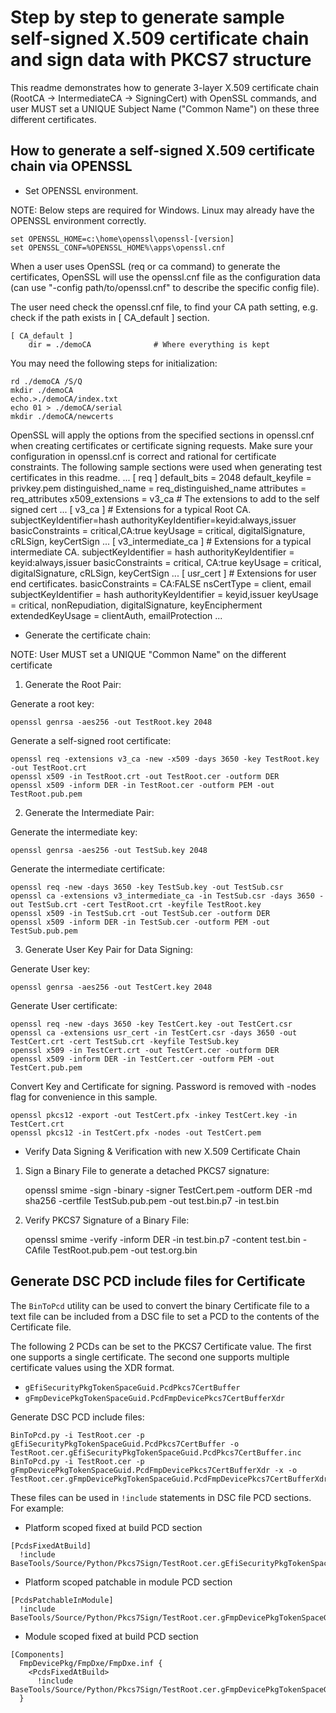 # Step by step to generate sample self-signed X.509 certificate chain and sign data with PKCS7 structure

This readme demonstrates how to generate 3-layer X.509 certificate chain (RootCA -> IntermediateCA -> SigningCert) with OpenSSL commands, and user MUST set a UNIQUE Subject Name ("Common Name") on these three different certificates.

## How to generate a self-signed X.509 certificate chain via OPENSSL
* Set OPENSSL environment.

NOTE: Below steps are required for Windows. Linux may already have the OPENSSL environment correctly.

    set OPENSSL_HOME=c:\home\openssl\openssl-[version]
    set OPENSSL_CONF=%OPENSSL_HOME%\apps\openssl.cnf

When a user uses OpenSSL (req or ca command) to generate the certificates, OpenSSL will use the openssl.cnf file as the configuration data (can use "-config path/to/openssl.cnf" to describe the specific config file).

The user need check the openssl.cnf file, to find your CA path setting, e.g. check if the path exists in [ CA_default ] section.

    [ CA_default ]
        dir = ./demoCA              # Where everything is kept

You may need the following steps for initialization:

    rd ./demoCA /S/Q
    mkdir ./demoCA
    echo.>./demoCA/index.txt
    echo 01 > ./demoCA/serial
    mkdir ./demoCA/newcerts

OpenSSL will apply the options from the specified sections in openssl.cnf when creating certificates or certificate signing requests. Make sure your configuration in openssl.cnf is correct and rational for certificate constraints.
The following sample sections were used when generating test certificates in this readme.
    ...
    [ req ]
    default_bits        = 2048
    default_keyfile     = privkey.pem
    distinguished_name  = req_distinguished_name
    attributes          = req_attributes
    x509_extensions     = v3_ca       # The extensions to add to the self signed cert
    ...
    [ v3_ca ]
    # Extensions for a typical Root CA.
    subjectKeyIdentifier=hash
    authorityKeyIdentifier=keyid:always,issuer
    basicConstraints = critical,CA:true
    keyUsage = critical, digitalSignature, cRLSign, keyCertSign
    ...
    [ v3_intermediate_ca ]
    # Extensions for a typical intermediate CA.
    subjectKeyIdentifier = hash
    authorityKeyIdentifier = keyid:always,issuer
    basicConstraints = critical, CA:true
    keyUsage = critical, digitalSignature, cRLSign, keyCertSign
    ...
    [ usr_cert ]
    # Extensions for user end certificates.
    basicConstraints = CA:FALSE
    nsCertType = client, email
    subjectKeyIdentifier = hash
    authorityKeyIdentifier = keyid,issuer
    keyUsage = critical, nonRepudiation, digitalSignature, keyEncipherment
    extendedKeyUsage = clientAuth, emailProtection
    ...

* Generate the certificate chain:

NOTE: User MUST set a UNIQUE "Common Name" on the different certificate

1) Generate the Root Pair:

Generate a root key:

    openssl genrsa -aes256 -out TestRoot.key 2048

Generate a self-signed root certificate:

    openssl req -extensions v3_ca -new -x509 -days 3650 -key TestRoot.key -out TestRoot.crt
    openssl x509 -in TestRoot.crt -out TestRoot.cer -outform DER
    openssl x509 -inform DER -in TestRoot.cer -outform PEM -out TestRoot.pub.pem

2) Generate the Intermediate Pair:

Generate the intermediate key:

    openssl genrsa -aes256 -out TestSub.key 2048

Generate the intermediate certificate:

    openssl req -new -days 3650 -key TestSub.key -out TestSub.csr
    openssl ca -extensions v3_intermediate_ca -in TestSub.csr -days 3650 -out TestSub.crt -cert TestRoot.crt -keyfile TestRoot.key
    openssl x509 -in TestSub.crt -out TestSub.cer -outform DER
    openssl x509 -inform DER -in TestSub.cer -outform PEM -out TestSub.pub.pem

3) Generate User Key Pair for Data Signing:

Generate User key:

    openssl genrsa -aes256 -out TestCert.key 2048

Generate User certificate:

    openssl req -new -days 3650 -key TestCert.key -out TestCert.csr
    openssl ca -extensions usr_cert -in TestCert.csr -days 3650 -out TestCert.crt -cert TestSub.crt -keyfile TestSub.key
    openssl x509 -in TestCert.crt -out TestCert.cer -outform DER
    openssl x509 -inform DER -in TestCert.cer -outform PEM -out TestCert.pub.pem

Convert Key and Certificate for signing. Password is removed with -nodes flag for convenience in this sample.

    openssl pkcs12 -export -out TestCert.pfx -inkey TestCert.key -in TestCert.crt
    openssl pkcs12 -in TestCert.pfx -nodes -out TestCert.pem

* Verify Data Signing & Verification with new X.509 Certificate Chain

1) Sign a Binary File to generate a detached PKCS7 signature:

    openssl smime -sign -binary -signer TestCert.pem -outform DER -md sha256 -certfile TestSub.pub.pem -out test.bin.p7 -in test.bin

2) Verify PKCS7 Signature of a Binary File:

    openssl smime -verify -inform DER -in test.bin.p7 -content test.bin -CAfile TestRoot.pub.pem -out test.org.bin

## Generate DSC PCD include files for Certificate

The `BinToPcd` utility can be used to convert the binary Certificate file to a
text file can be included from a DSC file to set a PCD to the contents of the
Certificate file.

The following 2 PCDs can be set to the PKCS7 Certificate value.  The first one
supports a single certificate.  The second one supports multiple certificate
values using the XDR format.
* `gEfiSecurityPkgTokenSpaceGuid.PcdPkcs7CertBuffer`
* `gFmpDevicePkgTokenSpaceGuid.PcdFmpDevicePkcs7CertBufferXdr`

Generate DSC PCD include files:
```
BinToPcd.py -i TestRoot.cer -p gEfiSecurityPkgTokenSpaceGuid.PcdPkcs7CertBuffer -o TestRoot.cer.gEfiSecurityPkgTokenSpaceGuid.PcdPkcs7CertBuffer.inc
BinToPcd.py -i TestRoot.cer -p gFmpDevicePkgTokenSpaceGuid.PcdFmpDevicePkcs7CertBufferXdr -x -o TestRoot.cer.gFmpDevicePkgTokenSpaceGuid.PcdFmpDevicePkcs7CertBufferXdr.inc
```

These files can be used in `!include` statements in DSC file PCD sections.  For example:

* Platform scoped fixed at build PCD section
```
[PcdsFixedAtBuild]
  !include BaseTools/Source/Python/Pkcs7Sign/TestRoot.cer.gEfiSecurityPkgTokenSpaceGuid.PcdPkcs7CertBuffer.inc
```

* Platform scoped patchable in module PCD section
```
[PcdsPatchableInModule]
  !include BaseTools/Source/Python/Pkcs7Sign/TestRoot.cer.gFmpDevicePkgTokenSpaceGuid.PcdFmpDevicePkcs7CertBufferXdr.inc
```

* Module scoped fixed at build PCD section
```
[Components]
  FmpDevicePkg/FmpDxe/FmpDxe.inf {
    <PcdsFixedAtBuild>
      !include BaseTools/Source/Python/Pkcs7Sign/TestRoot.cer.gFmpDevicePkgTokenSpaceGuid.PcdFmpDevicePkcs7CertBufferXdr.inc
  }
```
